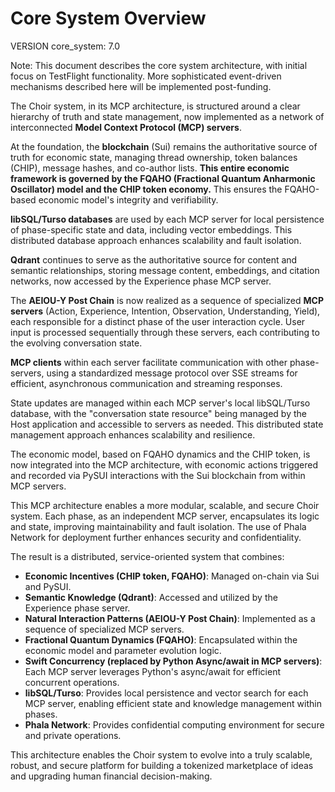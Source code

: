 # Core System Overview

VERSION core_system: 7.0

Note: This document describes the core system architecture, with initial focus on TestFlight functionality. More sophisticated event-driven mechanisms described here will be implemented post-funding.

The Choir system, in its MCP architecture, is structured around a clear hierarchy of truth and state management, now implemented as a network of interconnected **Model Context Protocol (MCP) servers**.

At the foundation, the **blockchain** (Sui) remains the authoritative source of truth for economic state, managing thread ownership, token balances (CHIP), message hashes, and co-author lists. **This entire economic framework is governed by the FQAHO (Fractional Quantum Anharmonic Oscillator) model and the CHIP token economy.** This ensures the FQAHO-based economic model's integrity and verifiability.

**libSQL/Turso databases** are used by each MCP server for local persistence of phase-specific state and data, including vector embeddings. This distributed database approach enhances scalability and fault isolation.

**Qdrant** continues to serve as the authoritative source for content and semantic relationships, storing message content, embeddings, and citation networks, now accessed by the Experience phase MCP server.

The **AEIOU-Y Post Chain** is now realized as a sequence of specialized **MCP servers** (Action, Experience, Intention, Observation, Understanding, Yield), each responsible for a distinct phase of the user interaction cycle.  User input is processed sequentially through these servers, each contributing to the evolving conversation state.

**MCP clients** within each server facilitate communication with other phase-servers, using a standardized message protocol over SSE streams for efficient, asynchronous communication and streaming responses.

State updates are managed within each MCP server's local libSQL/Turso database, with the "conversation state resource" being managed by the Host application and accessible to servers as needed. This distributed state management approach enhances scalability and resilience.

The economic model, based on FQAHO dynamics and the CHIP token, is now integrated into the MCP architecture, with economic actions triggered and recorded via PySUI interactions with the Sui blockchain from within MCP servers.

This MCP architecture enables a more modular, scalable, and secure Choir system. Each phase, as an independent MCP server, encapsulates its logic and state, improving maintainability and fault isolation. The use of Phala Network for deployment further enhances security and confidentiality.

The result is a distributed, service-oriented system that combines:

- **Economic Incentives (CHIP token, FQAHO)**: Managed on-chain via Sui and PySUI.
- **Semantic Knowledge (Qdrant)**: Accessed and utilized by the Experience phase server.
- **Natural Interaction Patterns (AEIOU-Y Post Chain)**: Implemented as a sequence of specialized MCP servers.
- **Fractional Quantum Dynamics (FQAHO)**: Encapsulated within the economic model and parameter evolution logic.
- **Swift Concurrency (replaced by Python Async/await in MCP servers)**:  Each MCP server leverages Python's async/await for efficient concurrent operations.
- **libSQL/Turso**: Provides local persistence and vector search for each MCP server, enabling efficient state and knowledge management within phases.
- **Phala Network**: Provides confidential computing environment for secure and private operations.

This architecture enables the Choir system to evolve into a truly scalable, robust, and secure platform for building a tokenized marketplace of ideas and upgrading human financial decision-making.
